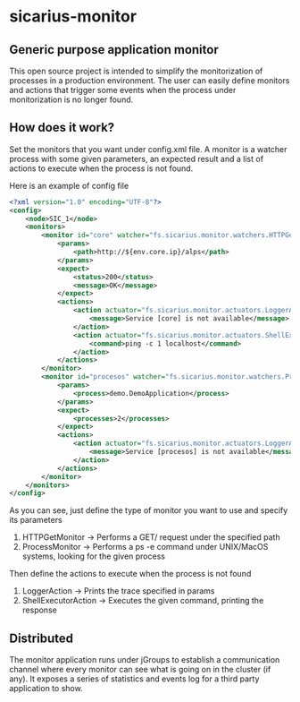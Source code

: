 # sicarius-monitor
## Generic purpose application monitor
This open source project is intended to simplify the monitorization of processes in a production environment. The user can easily define monitors and actions that trigger some events when the process under monitorization is no longer found.


## How does it work?
Set the monitors that you want under config.xml file. A monitor is a watcher process with some given parameters, an expected result and a list of actions to execute when the process is not found.

Here is an example of config file

```xml
<?xml version="1.0" encoding="UTF-8"?>
<config>
	<node>SIC_1</node>
	<monitors>
		<monitor id="core" watcher="fs.sicarius.monitor.watchers.HTTPGetMonitor">
			<params>
				<path>http://${env.core.ip}/alps</path>
			</params>
			<expect>
				<status>200</status>
				<message>OK</message>
			</expect>
			<actions>
				<action actuator="fs.sicarius.monitor.actuators.LoggerAction">
					<message>Service [core] is not available</message>
				</action>
				<action actuator="fs.sicarius.monitor.actuators.ShellExecutorAction">
					<command>ping -c 1 localhost</command>
				</action>
			</actions>
		</monitor>
		<monitor id="procesos" watcher="fs.sicarius.monitor.watchers.ProcessMonitor">
			<params>
				<process>demo.DemoApplication</process>
			</params>
			<expect>
				<processes>2</processes>
			</expect>
			<actions>
				<action actuator="fs.sicarius.monitor.actuators.LoggerAction">
					<message>Service [procesos] is not available</message>
				</action>
			</actions>
		</monitor>
	</monitors>
</config>
```
As you can see, just define the type of monitor you want to use and specify its parameters
1. HTTPGetMonitor -> Performs a GET/ request under the specified path
2. ProcessMonitor -> Performs a ps -e command under UNIX/MacOS systems, looking for the given process

Then define the actions to execute when the process is not found
1. LoggerAction -> Prints the trace specified in params
2. ShellExecutorAction -> Executes the given command, printing the response

## Distributed
The monitor application runs under jGroups to establish a communication channel where every monitor can see what is going on in the cluster (if any). It exposes a series of statistics and events log for a third party application to show.